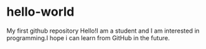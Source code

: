 # hello-world
My first github repository
Hello!I am a student and I am interested in programming.I hope i can learn from GitHub in the future.
